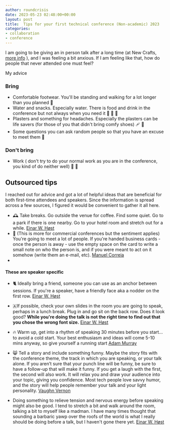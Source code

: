 ```yaml
---
author: roundcrisis
date: 2023-05-23 02:48:00+00:00
layout: post
title:  Tips for your first technical conference (Non-academic) 2023
categories:
- collaboration
- conference
---
```


I am going to be giving an in person talk after a long time (at New Crafts, [more info](https://www.roundcrisis.com/2023/05/23/2023-05-23-new-crafts-2023/) ), and I was feeling a bit anxious. If I am feeling like that, how do people that never attended one must feel? 

My advice

### Bring
* Comfortable footwear. You'll be standing and walking for a lot longer than you planned 👟
* Water and snacks. Especially water. There is food and drink in the conference but not always when you need it  🚰 🥜 🍏
* Plasters and something for headaches. Especially the plasters can be life savers (for those of you that didn't bring comfy shoes) 🩹 💊
* Some questions you can ask random people so that you have an excuse to meet them  👋 

### Don't bring
* Work ( don't try to do your normal work as you are in the conference, you kind of do neither well) 🏢 🛑

## Outsourced tips 

I reached out for advice and got a lot of helpful ideas that are beneficial for both first-time attendees and speakers. Since the information is spread across a few sources, I figured it would be convenient to gather it all here.


* 🕰️ Take breaks. Go outside the venue for coffee. Find some quiet. Go to a park if there is one nearby. Go to your hotel room and stretch out for a while. [Einar W. Høst](https://mastodon.social/@einarwh/110416724625605555)
* 📇 (This is more for commercial conferences but the sentiment applies) You're going to meet a lot of people. If you're handed business cards - once the person is away - use the empty space on the card to write a small note on who the person is, and if you were meant to act on it somehow (write them an e-mail, etc). [Manuel Correia](https://www.linkedin.com/in/manuelcorreia/)
* 

#### These are speaker specific

* 🐈 Ideally bring a friend, someone you can use as an anchor between sessions. If you're a speaker, have a friendly face aka a nodder on the first row. [Einar W. Høst](https://mastodon.social/@einarwh/110416663977069264)

* 🇦If possible,  check your own slides in the room you are going to speak, perhaps in a lunch break. Plug in and go sit on the back row. Does it look good? **While you're doing the talk is not the right time to find out that you chose the wrong font size.** [Einar  W. Høst](https://mastodon.social/@einarwh/110417427454970275)


* 🔥 Warm up, get into a rhythm of speaking 30 minutes before you start… to avoid a cold start. Your best enthusiasm and ideas will come 5-10 mins anyway, so give yourself a running start [Adam Murray](https://www.linkedin.com/feed/update/urn:li:activity:7066665659065090048?commentUrn=urn%3Ali%3Acomment%3A%28activity%3A7066665659065090048%2C7066673231872602112%29)
* 😸 Tell a story and include something funny. Maybe the story fits with the conference theme, the track in which you are speaking, or your talk alone. If you aren’t sure that your punch line will be funny, be sure to have a follow-up that will make it funny. If you get a laugh with the first, the second will also work. It will relax you and draw your audience into your topic, giving you confidence. Most tech people love savvy humor, and the story will help people remember your talk and your light personality. [Vaughn Vernon](https://www.linkedin.com/feed/update/urn:li:activity:7066665659065090048?commentUrn=urn%3Ali%3Acomment%3A%28activity%3A7066665659065090048%2C7066676155185037312%29&dashCommentUrn=urn%3Ali%3Afsd_comment%3A%287066676155185037312%2Curn%3Ali%3Aactivity%3A7066665659065090048%29)


*  Doing something to relieve tension and nervous energy before speaking might also be good. I tend to stretch a bit and walk around the room, talking a bit to myself like a madman. I have many times thought that sounding a barbaric yawp over the roofs of the world is what I really should be doing before a talk, but I haven't gone there yet. [Einar  W. Høst](https://mastodon.social/@einarwh/110417438228819477)